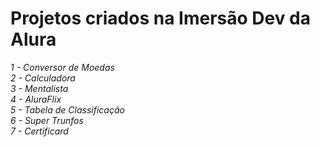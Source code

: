 # Projetos criados na Imersão Dev da Alura

*1 - Conversor de Moedas   
2 - Calculadora  
3 - Mentalista  
4 - AluraFlix  
5 - Tabela de Classificação  
6 - Super Trunfos  
7 - Certificard*
